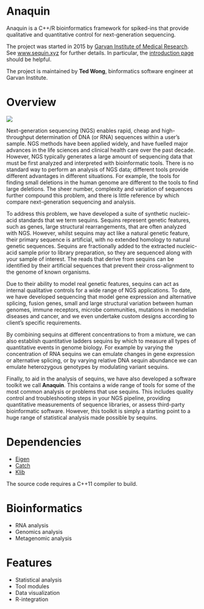 Anaquin
=======

Anaquin is a C++/R bioinformatics framework for spiked-ins that provide qualitative and quantitative control for next-generation sequencing. 

The project was started in 2015 by <a href='https://www.google.com.au/url?sa=t&rct=j&q=&esrc=s&source=web&cd=1&cad=rja&uact=8&ved=0CB4QFjAAahUKEwiWt5b-7p3IAhWEjJQKHcxhDMg&url=http%3A%2F%2Fwww.garvan.org.au%2F&usg=AFQjCNF03pFvjJsIYqEbmxMV3SBTC5PJxg&sig2=jxHlEHfy_CNSJ4cZyVfvVQ'>Garvan Institute of Medical Research</a>. See <a href='www.sequin.xyz'>www.sequin.xyz</a> for further details. In particular, the <a href='www.sequin.xyz/about/introduction/'>introduction page</a> should be helpful.

The project is maintained by <b>Ted Wong</b>, binformatics software engineer at Garvan Institute.

Overview
========

<img src='http://www.anaquin.org/wp-content/uploads/2015/07/About_Intro_F1_3.svg'>

Next-generation sequencing (NGS) enables rapid, cheap and high-throughput determination of DNA (or RNA) sequences within a user’s sample. NGS methods have been applied widely, and have fuelled major advances in the life sciences and clinical health care over the past decade. However, NGS typically generates a large amount of sequencing data that must be first analyzed and interpreted with bioinformatic tools. There is no standard way to perform an analysis of NGS data; different tools provide different advantages in different situations. For example, the tools for finding small deletions in the human genome are different to the tools to find large deletions. The sheer number, complexity and variation of sequences further compound this problem, and there is little reference by which compare next-generation sequencing and analysis.

To address this problem, we have developed a suite of synthetic nucleic-acid standards that we term sequins. Sequins represent genetic features, such as genes, large structural rearrangements, that are often analyzed with NGS. However, whilst sequins may act like a natural genetic feature, their primary sequence is artificial, with no extended homology to natural genetic sequences. Sequins are fractionally added to the extracted nucleic-acid sample prior to library preparation, so they are sequenced along with your sample of interest. The reads that derive from sequins can be identified by their artificial sequences that prevent their cross-alignment to the genome of known organisms. 

Due to their ability to model real genetic features, sequins can act as internal qualitative controls for a wide range of NGS applications. To date, we have developed sequencing that model gene expression and alternative splicing, fusion genes, small and large structural variation between human genomes, immune receptors, microbe communities, mutations in mendelian diseases and cancer, and we even undertake custom designs according to client’s specific requirements.

By combining sequins at different concentrations to from a mixture, we can also establish quantitative ladders sequins by which to measure all types of quantitative events in genome biology. For example by varying the concentration of RNA sequins we can emulate changes in gene expression or alternative splicing, or by varying relative DNA sequin abundance we can emulate heterozygous genotypes by modulating variant sequins.

Finally, to aid in the analysis of sequins, we have also developed a software toolkit we call <b>Anaquin</b>. This contains a wide range of tools for some of the most common analysis or problems that use sequins. This includes quality control and troubleshooting steps in your NGS pipeline, providing quantitative measurements of sequence libraries, or assess third-party bioinformatic software. However, this toolkit is simply a starting point to a huge range of statistical analysis made possible by sequins.

Dependencies
============

<ul>
<li> <a href='http://eigen.tuxfamily.org'>Eigen</a>
<li> <a href='https://github.com/philsquared/Catch'>Catch</a>
<li> <a href='https://github.com/attractivechaos/klib'>Klib</a>
</ul>

The source code requires a C++11 compiler to build.

Bioinformatics
============

<ul>
<li>RNA analysis
<li>Genomics analysis
<li>Metagenomic analysis
</ul>

Features
============

<ul>
<li> Statistical analysis
<li> Tool modules
<li> Data visualization
<li> R-integration
</ul>



